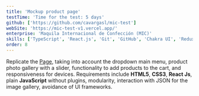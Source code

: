 ```yaml
---
title: 'Mockup product page'
testTime: 'Time for the test: 5 days'
github: ['https://github.com/cavargasl/mic-test']
webSite: 'https://mic-test-v1.vercel.app/'
enterprise: 'Maquila Internacional de Confección (MIC)'
skills: ['TypeScript', 'React.js', 'Git', 'GitHub', 'Chakra UI', 'Redux', 'Styled Components']
order: 8
---
```


Replicate the [Page](https://www.moviesshop.co/chaqueta-genero-neutro-mandalorian-236732/p?skuId=12253), taking into account the dropdown main menu, product photo gallery with a slider, functionality to add products to the cart, and responsiveness for devices. Requirements include **HTML5**, **CSS3**, **React Js**, plain **JavaScript** without plugins, modularity, interaction with JSON for the image gallery, avoidance of UI frameworks.
